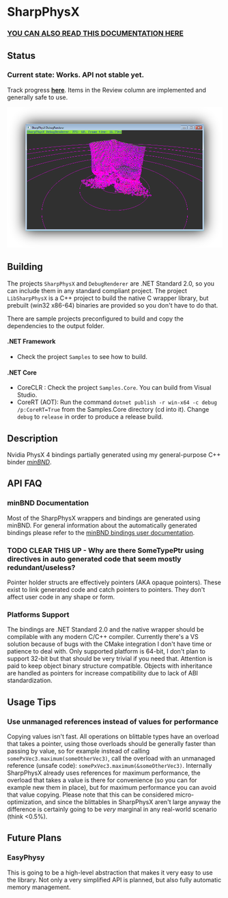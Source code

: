 # SharpPhysX

### [YOU CAN ALSO READ THIS DOCUMENTATION HERE](https://alan-fgr.github.io/SharpPhysX)

## Status

### Current state: **Works. API not stable yet.**

Track progress **[here](https://github.com/Alan-FGR/SharpPhysX/projects/1)**.
Items in the Review column are implemented and generally safe to use.

![Screenshot](screenshot.png)

## Building

The projects `SharpPhysX` and `DebugRenderer` are .NET Standard 2.0, so you can include them in any standard compliant project. The project `LibSharpPhysX` is a C++ project to build the native C wrapper library, but prebuilt (win32 x86-64) binaries are provided so you don't have to do that.

There are sample projects preconfigured to build and copy the dependencies to the output folder.

#### .NET Framework
- Check the project `Samples` to see how to build.

#### .NET Core
- CoreCLR : Check the project `Samples.Core`. You can build from Visual Studio.
- CoreRT (AOT): Run the command `dotnet publish -r win-x64 -c debug /p:CoreRT=True` from the Samples.Core directory (cd into it). Change `debug` to `release` in order to produce a release build.

## Description
Nvidia PhysX 4 bindings partially generated using my general-purpose C++ binder [*minBND*](https://github.com/Alan-FGR/minBND).

## API FAQ

### minBND Documentation

Most of the SharpPhysX wrappers and bindings are generated using minBND. For general information about the automatically generated bindings please refer to the [minBND bindings user documentation](https://alan-fgr.github.io/SharpPhysX/?minbnd-docs).

### TODO CLEAR THIS UP - Why are there SomeType**Ptr** using directives in auto generated code that seem mostly redundant/useless?

Pointer holder structs are effectively pointers (AKA opaque pointers). These exist to link generated code and catch pointers to pointers. They don't affect user code in any shape or form.

### Platforms Support

The bindings are .NET Standard 2.0 and the native wrapper should be compilable with any modern C/C++ compiler.
Currently there's a VS solution because of bugs with the CMake integration I don't have time or patience to deal with.
Only supported platform is 64-bit, I don't plan to support 32-bit but that should be very trivial if you need that.
Attention is paid to keep object binary structure compatible. Objects with inheritance are handled as pointers for increase compatibility due to lack of ABI standardization.

## Usage Tips

### Use unmanaged references instead of values for performance

Copying values isn't fast. All operations on blittable types have an overload that takes a pointer, using those overloads should be generally faster than passing by value, so for example instead of calling `somePxVec3.maximum(someOtherVec3)`, call the overload with an unmanaged reference (unsafe code): `somePxVec3.maximum(&someOtherVec3)`. Internally SharpPhysX already uses references for maximum performance, the overload that takes a value is there for convenience (so you can for example new them in place), but for maximum performance you can avoid that value copying. Please note that this can be considered micro-optimization, and since the blittables in SharpPhysX aren't large anyway the difference is certainly going to be *very* marginal in any real-world scenario (think <0.5%).

## Future Plans

### EasyPhysy

This is going to be a high-level abstraction that makes it very easy to use the library.
Not only a very simplified API is planned, but also fully automatic memory management.